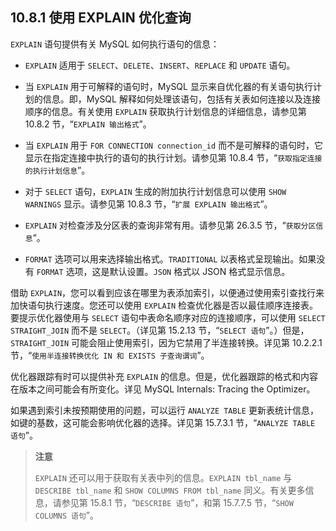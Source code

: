 ## 10.8.1 使用 EXPLAIN 优化查询

`EXPLAIN` 语句提供有关 MySQL 如何执行语句的信息：

- `EXPLAIN` 适用于 `SELECT`、`DELETE`、`INSERT`、`REPLACE` 和 `UPDATE` 语句。

- 当 `EXPLAIN` 用于可解释的语句时，MySQL 显示来自优化器的有关语句执行计划的信息。即，MySQL 解释如何处理该语句，包括有关表如何连接以及连接顺序的信息。有关使用 `EXPLAIN` 获取执行计划信息的详细信息，请参见第 10.8.2 节，“`EXPLAIN 输出格式`”。

- 当 `EXPLAIN` 用于 `FOR CONNECTION connection_id` 而不是可解释的语句时，它显示在指定连接中执行的语句的执行计划。请参见第 10.8.4 节，“`获取指定连接的执行计划信息`”。

- 对于 `SELECT` 语句，`EXPLAIN` 生成的附加执行计划信息可以使用 `SHOW WARNINGS` 显示。请参见第 10.8.3 节，“`扩展 EXPLAIN 输出格式`”。

- `EXPLAIN` 对检查涉及分区表的查询非常有用。请参见第 26.3.5 节，“`获取分区信息`”。

- `FORMAT` 选项可以用来选择输出格式。`TRADITIONAL` 以表格式呈现输出。如果没有 `FORMAT` 选项，这是默认设置。`JSON` 格式以 JSON 格式显示信息。

借助 `EXPLAIN`，您可以看到应该在哪里为表添加索引，以便通过使用索引查找行来加快语句执行速度。您还可以使用 `EXPLAIN` 检查优化器是否以最佳顺序连接表。要提示优化器使用与 `SELECT` 语句中表命名顺序对应的连接顺序，可以使用 `SELECT STRAIGHT_JOIN` 而不是 `SELECT`。（详见第 15.2.13 节，“`SELECT 语句`”。）但是，`STRAIGHT_JOIN` 可能会阻止使用索引，因为它禁用了半连接转换。详见第 10.2.2.1 节，“`使用半连接转换优化 IN 和 EXISTS 子查询谓词`”。

优化器跟踪有时可以提供补充 `EXPLAIN` 的信息。但是，优化器跟踪的格式和内容在版本之间可能会有所变化。详见 MySQL Internals: Tracing the Optimizer。

如果遇到索引未按预期使用的问题，可以运行 `ANALYZE TABLE` 更新表统计信息，如键的基数，这可能会影响优化器的选择。详见第 15.7.3.1 节，“`ANALYZE TABLE 语句`”。

> **注意**
>
> `EXPLAIN` 还可以用于获取有关表中列的信息。`EXPLAIN tbl_name` 与 `DESCRIBE tbl_name` 和 `SHOW COLUMNS FROM tbl_name` 同义。有关更多信息，请参见第 15.8.1 节，“`DESCRIBE 语句`”，和第 15.7.7.5 节，“`SHOW COLUMNS 语句`”。